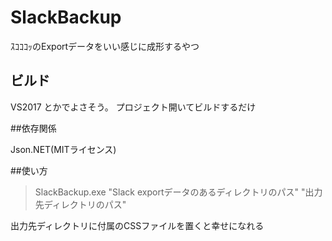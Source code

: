 # SlackBackup
ｽｺｺｺｯのExportデータをいい感じに成形するやつ

## ビルド
VS2017 とかでよさそう。
プロジェクト開いてビルドするだけ

##依存関係

Json.NET(MITライセンス)

##使い方
> SlackBackup.exe "Slack exportデータのあるディレクトリのパス" "出力先ディレクトリのパス"

出力先ディレクトリに付属のCSSファイルを置くと幸せになれる
